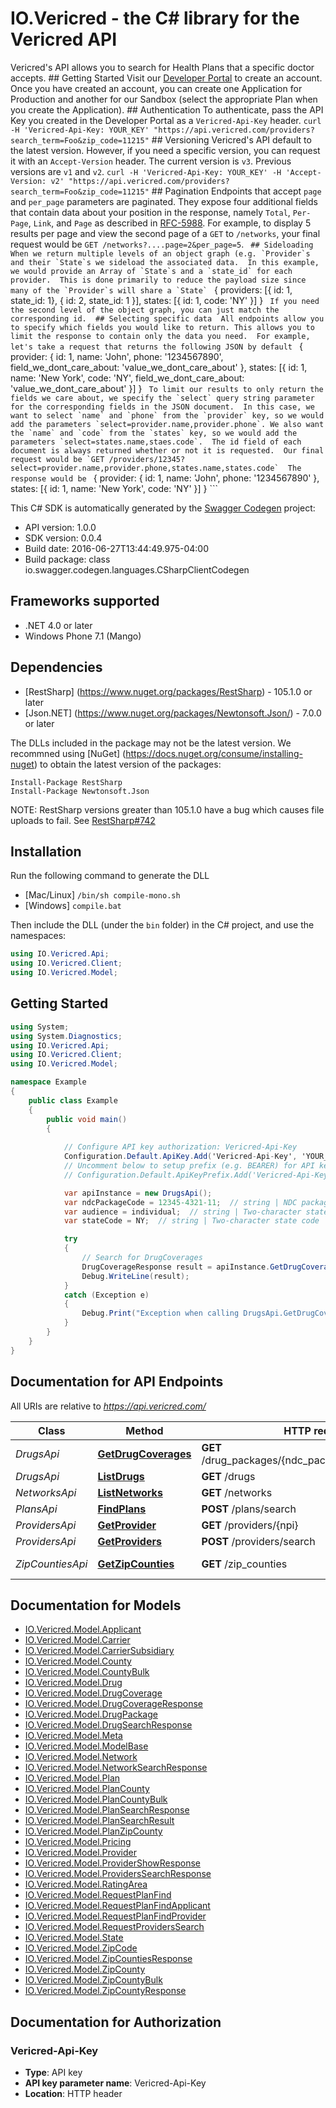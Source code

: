 # IO.Vericred - the C# library for the Vericred API

Vericred's API allows you to search for Health Plans that a specific doctor accepts.  ## Getting Started  Visit our [Developer Portal](https://vericred.3scale.net) to create an account.  Once you have created an account, you can create one Application for Production and another for our Sandbox (select the appropriate Plan when you create the Application).  ## Authentication  To authenticate, pass the API Key you created in the Developer Portal as a `Vericred-Api-Key` header.  `curl -H 'Vericred-Api-Key: YOUR_KEY' "https://api.vericred.com/providers?search_term=Foo&zip_code=11215"`  ## Versioning  Vericred's API default to the latest version.  However, if you need a specific version, you can request it with an `Accept-Version` header.  The current version is `v3`.  Previous versions are `v1` and `v2`.  `curl -H 'Vericred-Api-Key: YOUR_KEY' -H 'Accept-Version: v2' "https://api.vericred.com/providers?search_term=Foo&zip_code=11215"`  ## Pagination  Endpoints that accept `page` and `per_page` parameters are paginated. They expose four additional fields that contain data about your position in the response, namely `Total`, `Per-Page`, `Link`, and `Page` as described in [RFC-5988](https://tools.ietf.org/html/rfc5988).  For example, to display 5 results per page and view the second page of a `GET` to `/networks`, your final request would be `GET /networks?....page=2&per_page=5`. ```  ## Sideloading  When we return multiple levels of an object graph (e.g. `Provider`s and their `State`s we sideload the associated data.  In this example, we would provide an Array of `State`s and a `state_id` for each provider.  This is done primarily to reduce the payload size since many of the `Provider`s will share a `State`  ``` {   providers: [{ id: 1, state_id: 1}, { id: 2, state_id: 1 }],   states: [{ id: 1, code: 'NY' }] } ```  If you need the second level of the object graph, you can just match the corresponding id.  ## Selecting specific data  All endpoints allow you to specify which fields you would like to return. This allows you to limit the response to contain only the data you need.  For example, let's take a request that returns the following JSON by default  ``` {   provider: {     id: 1,     name: 'John',     phone: '1234567890',     field_we_dont_care_about: 'value_we_dont_care_about'   },   states: [{     id: 1,     name: 'New York',     code: 'NY',     field_we_dont_care_about: 'value_we_dont_care_about'   }] } ```  To limit our results to only return the fields we care about, we specify the `select` query string parameter for the corresponding fields in the JSON document.  In this case, we want to select `name` and `phone` from the `provider` key, so we would add the parameters `select=provider.name,provider.phone`. We also want the `name` and `code` from the `states` key, so we would add the parameters `select=states.name,staes.code`.  The id field of each document is always returned whether or not it is requested.  Our final request would be `GET /providers/12345?select=provider.name,provider.phone,states.name,states.code`  The response would be  ``` {   provider: {     id: 1,     name: 'John',     phone: '1234567890'   },   states: [{     id: 1,     name: 'New York',     code: 'NY'   }] } ```  

This C# SDK is automatically generated by the [Swagger Codegen](https://github.com/swagger-api/swagger-codegen) project:

- API version: 1.0.0
- SDK version: 0.0.4
- Build date: 2016-06-27T13:44:49.975-04:00
- Build package: class io.swagger.codegen.languages.CSharpClientCodegen

## Frameworks supported
- .NET 4.0 or later
- Windows Phone 7.1 (Mango)

## Dependencies
- [RestSharp] (https://www.nuget.org/packages/RestSharp) - 105.1.0 or later
- [Json.NET] (https://www.nuget.org/packages/Newtonsoft.Json/) - 7.0.0 or later

The DLLs included in the package may not be the latest version. We recommned using [NuGet] (https://docs.nuget.org/consume/installing-nuget) to obtain the latest version of the packages:
```
Install-Package RestSharp
Install-Package Newtonsoft.Json
```

NOTE: RestSharp versions greater than 105.1.0 have a bug which causes file uploads to fail. See [RestSharp#742](https://github.com/restsharp/RestSharp/issues/742)

## Installation
Run the following command to generate the DLL
- [Mac/Linux] `/bin/sh compile-mono.sh`
- [Windows] `compile.bat`

Then include the DLL (under the `bin` folder) in the C# project, and use the namespaces:
```csharp
using IO.Vericred.Api;
using IO.Vericred.Client;
using IO.Vericred.Model;
```

## Getting Started

```csharp
using System;
using System.Diagnostics;
using IO.Vericred.Api;
using IO.Vericred.Client;
using IO.Vericred.Model;

namespace Example
{
    public class Example
    {
        public void main()
        {
            
            // Configure API key authorization: Vericred-Api-Key
            Configuration.Default.ApiKey.Add('Vericred-Api-Key', 'YOUR_API_KEY');
            // Uncomment below to setup prefix (e.g. BEARER) for API key, if needed
            // Configuration.Default.ApiKeyPrefix.Add('Vericred-Api-Key', 'BEARER');

            var apiInstance = new DrugsApi();
            var ndcPackageCode = 12345-4321-11;  // string | NDC package code
            var audience = individual;  // string | Two-character state code
            var stateCode = NY;  // string | Two-character state code

            try
            {
                // Search for DrugCoverages
                DrugCoverageResponse result = apiInstance.GetDrugCoverages(ndcPackageCode, audience, stateCode);
                Debug.WriteLine(result);
            }
            catch (Exception e)
            {
                Debug.Print("Exception when calling DrugsApi.GetDrugCoverages: " + e.Message );
            }
        }
    }
}
```

## Documentation for API Endpoints

All URIs are relative to *https://api.vericred.com/*

Class | Method | HTTP request | Description
------------ | ------------- | ------------- | -------------
*DrugsApi* | [**GetDrugCoverages**](docs/DrugsApi.md#getdrugcoverages) | **GET** /drug_packages/{ndc_package_code}/coverages | Search for DrugCoverages
*DrugsApi* | [**ListDrugs**](docs/DrugsApi.md#listdrugs) | **GET** /drugs | Drug Search
*NetworksApi* | [**ListNetworks**](docs/NetworksApi.md#listnetworks) | **GET** /networks | Networks
*PlansApi* | [**FindPlans**](docs/PlansApi.md#findplans) | **POST** /plans/search | Find Plans
*ProvidersApi* | [**GetProvider**](docs/ProvidersApi.md#getprovider) | **GET** /providers/{npi} | Find a Provider
*ProvidersApi* | [**GetProviders**](docs/ProvidersApi.md#getproviders) | **POST** /providers/search | Find Providers
*ZipCountiesApi* | [**GetZipCounties**](docs/ZipCountiesApi.md#getzipcounties) | **GET** /zip_counties | Search for Zip Counties


## Documentation for Models

 - [IO.Vericred.Model.Applicant](docs/Applicant.md)
 - [IO.Vericred.Model.Carrier](docs/Carrier.md)
 - [IO.Vericred.Model.CarrierSubsidiary](docs/CarrierSubsidiary.md)
 - [IO.Vericred.Model.County](docs/County.md)
 - [IO.Vericred.Model.CountyBulk](docs/CountyBulk.md)
 - [IO.Vericred.Model.Drug](docs/Drug.md)
 - [IO.Vericred.Model.DrugCoverage](docs/DrugCoverage.md)
 - [IO.Vericred.Model.DrugCoverageResponse](docs/DrugCoverageResponse.md)
 - [IO.Vericred.Model.DrugPackage](docs/DrugPackage.md)
 - [IO.Vericred.Model.DrugSearchResponse](docs/DrugSearchResponse.md)
 - [IO.Vericred.Model.Meta](docs/Meta.md)
 - [IO.Vericred.Model.ModelBase](docs/ModelBase.md)
 - [IO.Vericred.Model.Network](docs/Network.md)
 - [IO.Vericred.Model.NetworkSearchResponse](docs/NetworkSearchResponse.md)
 - [IO.Vericred.Model.Plan](docs/Plan.md)
 - [IO.Vericred.Model.PlanCounty](docs/PlanCounty.md)
 - [IO.Vericred.Model.PlanCountyBulk](docs/PlanCountyBulk.md)
 - [IO.Vericred.Model.PlanSearchResponse](docs/PlanSearchResponse.md)
 - [IO.Vericred.Model.PlanSearchResult](docs/PlanSearchResult.md)
 - [IO.Vericred.Model.PlanZipCounty](docs/PlanZipCounty.md)
 - [IO.Vericred.Model.Pricing](docs/Pricing.md)
 - [IO.Vericred.Model.Provider](docs/Provider.md)
 - [IO.Vericred.Model.ProviderShowResponse](docs/ProviderShowResponse.md)
 - [IO.Vericred.Model.ProvidersSearchResponse](docs/ProvidersSearchResponse.md)
 - [IO.Vericred.Model.RatingArea](docs/RatingArea.md)
 - [IO.Vericred.Model.RequestPlanFind](docs/RequestPlanFind.md)
 - [IO.Vericred.Model.RequestPlanFindApplicant](docs/RequestPlanFindApplicant.md)
 - [IO.Vericred.Model.RequestPlanFindProvider](docs/RequestPlanFindProvider.md)
 - [IO.Vericred.Model.RequestProvidersSearch](docs/RequestProvidersSearch.md)
 - [IO.Vericred.Model.State](docs/State.md)
 - [IO.Vericred.Model.ZipCode](docs/ZipCode.md)
 - [IO.Vericred.Model.ZipCountiesResponse](docs/ZipCountiesResponse.md)
 - [IO.Vericred.Model.ZipCounty](docs/ZipCounty.md)
 - [IO.Vericred.Model.ZipCountyBulk](docs/ZipCountyBulk.md)
 - [IO.Vericred.Model.ZipCountyResponse](docs/ZipCountyResponse.md)


## Documentation for Authorization


### Vericred-Api-Key

- **Type**: API key
- **API key parameter name**: Vericred-Api-Key
- **Location**: HTTP header

